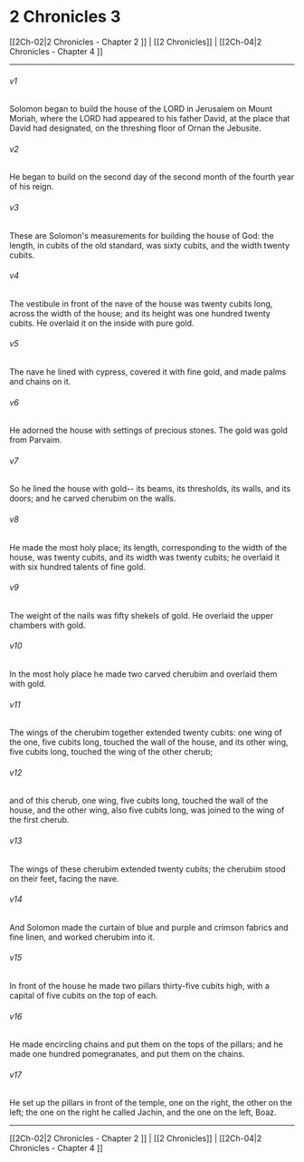 # 2 Chronicles 3

[[2Ch-02|2 Chronicles - Chapter 2 ]] | [[2 Chronicles]] | [[2Ch-04|2 Chronicles - Chapter 4 ]]
***

###### v1
Solomon began to build the house of the LORD in Jerusalem on Mount Moriah, where the LORD had appeared to his father David, at the place that David had designated, on the threshing floor of Ornan the Jebusite.
###### v2
He began to build on the second day of the second month of the fourth year of his reign.
###### v3
These are Solomon's measurements for building the house of God: the length, in cubits of the old standard, was sixty cubits, and the width twenty cubits.
###### v4
The vestibule in front of the nave of the house was twenty cubits long, across the width of the house; and its height was one hundred twenty cubits. He overlaid it on the inside with pure gold.
###### v5
The nave he lined with cypress, covered it with fine gold, and made palms and chains on it.
###### v6
He adorned the house with settings of precious stones. The gold was gold from Parvaim.
###### v7
So he lined the house with gold-- its beams, its thresholds, its walls, and its doors; and he carved cherubim on the walls.
###### v8
He made the most holy place; its length, corresponding to the width of the house, was twenty cubits, and its width was twenty cubits; he overlaid it with six hundred talents of fine gold.
###### v9
The weight of the nails was fifty shekels of gold. He overlaid the upper chambers with gold.
###### v10
In the most holy place he made two carved cherubim and overlaid them with gold.
###### v11
The wings of the cherubim together extended twenty cubits: one wing of the one, five cubits long, touched the wall of the house, and its other wing, five cubits long, touched the wing of the other cherub;
###### v12
and of this cherub, one wing, five cubits long, touched the wall of the house, and the other wing, also five cubits long, was joined to the wing of the first cherub.
###### v13
The wings of these cherubim extended twenty cubits; the cherubim stood on their feet, facing the nave.
###### v14
And Solomon made the curtain of blue and purple and crimson fabrics and fine linen, and worked cherubim into it.
###### v15
In front of the house he made two pillars thirty-five cubits high, with a capital of five cubits on the top of each.
###### v16
He made encircling chains and put them on the tops of the pillars; and he made one hundred pomegranates, and put them on the chains.
###### v17
He set up the pillars in front of the temple, one on the right, the other on the left; the one on the right he called Jachin, and the one on the left, Boaz.

***

[[2Ch-02|2 Chronicles - Chapter 2 ]] | [[2 Chronicles]] | [[2Ch-04|2 Chronicles - Chapter 4 ]]
